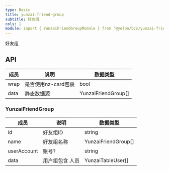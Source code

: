 ```yaml
---
type: Basic
title: yunzai-friend-group
subtitle: 好友组
cols: 1
module: import { YunzaiFriendGroupModule } from '@yelon/bcs/yunzai-friend-group';
---
```


好友组

## API

| 成员   | 说明            | 数据类型                |  
|------|---------------|---------------------|
| wrap | 是否使用nz-card包裹 | bool                |  
| data | 静态数据源         | YunzaiFriendGroup[] |  

### YunzaiFriendGroup

| 成员          | 说明       | 数据类型                |  
|-------------|----------|---------------------|
| id          | 好友组ID    | string              |  
| name        | 好友组名称    | YunzaiFriendGroup[] |  
| userAccount | 账号?      | string              |  
| data        | 用户组包含 人员 | YunzaiTableUser[]   |  

